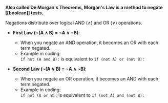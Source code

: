 **Also called De Morgan's Theorems, Morgan's Law is a method to negate [[boolean]] tests.**

Negations distribute over logical AND (∧) and OR (∨) operations.

- **First Law (¬(A ∧ B) = ¬A ∨ ¬B)**:
    
    - When you negate an AND operation, it becomes an OR with each term negated.
    - Example in coding:  
        `if not (A and B):` is equivalent to `if (not A) or (not B):`
        
- **Second Law (¬(A ∨ B) = ¬A ∧ ¬B)**:
    
    - When you negate an OR operation, it becomes an AND with each term negated.
    - Example in coding:  
        `if not (A or B):` is equivalent to `if (not A) and (not B):`